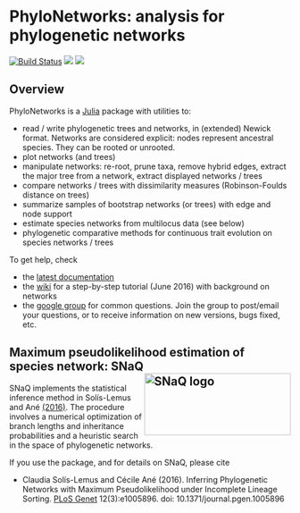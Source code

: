 # PhyloNetworks: analysis for phylogenetic networks

[![Build Status](https://travis-ci.org/crsl4/PhyloNetworks.jl.svg)](https://travis-ci.org/crsl4/PhyloNetworks.jl)
[![](https://img.shields.io/badge/docs-stable-blue.svg)](https://crsl4.github.io/PhyloNetworks.jl/stable)
[![](https://img.shields.io/badge/docs-latest-blue.svg)](https://crsl4.github.io/PhyloNetworks.jl/latest)
<!--
[![Coverage Status](https://coveralls.io/repos/crsl4/PhyloNetworks/badge.svg?branch=master&service=github)](https://coveralls.io/github/crsl4/PhyloNetworks?branch=master)
-->

## Overview

PhyloNetworks is a [Julia](http://julialang.org) package with utilities to:
- read / write phylogenetic trees and networks,
  in (extended) Newick format.
  Networks are considered explicit: nodes represent ancestral species.
  They can be rooted or unrooted.
- plot networks (and trees)
- manipulate networks: re-root, prune taxa, remove hybrid edges,
  extract the major tree from a network, extract displayed networks / trees
- compare networks / trees with dissimilarity measures
  (Robinson-Foulds distance on trees)
- summarize samples of bootstrap networks (or trees)
  with edge and node support
- estimate species networks from multilocus data (see below)
- phylogenetic comparative methods for continuous trait evolution
  on species networks / trees

To get help, check

- the [latest documentation](https://crsl4.github.io/PhyloNetworks.jl/latest)
- the [wiki](https://github.com/crsl4/PhyloNetworks.jl/wiki) for a step-by-step tutorial
  (June 2016) with background on networks
- the [google group](https://groups.google.com/forum/#!forum/phylonetworks-users)
  for common questions. Join the group to post/email your questions,
  or to receive information on new versions, bugs fixed, etc.

## Maximum pseudolikelihood estimation of species network: SNaQ <img src="http://pages.stat.wisc.edu/~claudia/Images/snaq.png" align=right title="SNaQ logo" width=262.5 height=111>
<!-- ![SNaQ logo](http://pages.stat.wisc.edu/~claudia/Images/snaq.png)
original size: 525px × 222px-->

SNaQ implements the statistical inference method in Sol&iacute;s-Lemus and An&eacute;
[(2016)](http://journals.plos.org/plosgenetics/article?id=10.1371/journal.pgen.1005896).
The procedure involves a
numerical optimization of branch lengths and inheritance probabilities
and a heuristic search in the space of phylogenetic
networks.

If you use the package, and for details on SNaQ, please cite

- Claudia Sol&iacute;s-Lemus and C&eacute;cile An&eacute; (2016).
  Inferring Phylogenetic Networks with Maximum Pseudolikelihood under Incomplete Lineage Sorting.
  [PLoS Genet](http://journals.plos.org/plosgenetics/article?id=10.1371/journal.pgen.1005896)
  12(3):e1005896. doi: 10.1371/journal.pgen.1005896

